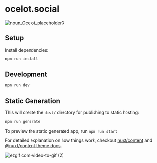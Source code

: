 # ocelot.social

![noun_Ocelot_placeholder3](https://user-images.githubusercontent.com/1324583/96329992-2b045900-1052-11eb-889a-9dc7f791f64b.png)

## Setup

Install dependencies:

```bash
npm run install
```

## Development

```bash
npm run dev
```

## Static Generation

This will create the `dist/` directory for publishing to static hosting:

```bash
npm run generate
```

To preview the static generated app, run `npm run start`

For detailed explanation on how things work, checkout [nuxt/content](https://content.nuxtjs.org) and [@nuxt/content theme docs](https://content.nuxtjs.org/themes-docs).


![ezgif com-video-to-gif (2)](https://user-images.githubusercontent.com/1324583/96330115-00ff6680-1053-11eb-9aa3-4cc1e831e354.gif)
